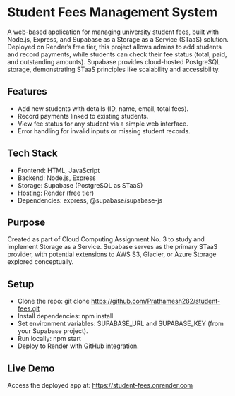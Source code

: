 # Student Fees Management System
A web-based application for managing university student fees, built with Node.js, Express, and Supabase as a Storage as a Service (STaaS) solution. Deployed on Render’s free tier, this project allows admins to add students and record payments, while students can check their fee status (total, paid, and outstanding amounts). Supabase provides cloud-hosted PostgreSQL storage, demonstrating STaaS principles like scalability and accessibility.

## Features

- Add new students with details (ID, name, email, total fees).
- Record payments linked to existing students.
- View fee status for any student via a simple web interface.
- Error handling for invalid inputs or missing student records.
  
## Tech Stack

- Frontend: HTML, JavaScript
- Backend: Node.js, Express
- Storage: Supabase (PostgreSQL as STaaS)
- Hosting: Render (free tier)
- Dependencies: express, @supabase/supabase-js

## Purpose

Created as part of Cloud Computing Assignment No. 3 to study and implement Storage as a Service. Supabase serves as the primary STaaS provider, with potential extensions to AWS S3, Glacier, or Azure Storage explored conceptually.

## Setup

- Clone the repo: git clone https://github.com/Prathamesh282/student-fees.git
- Install dependencies: npm install
- Set environment variables: SUPABASE_URL and SUPABASE_KEY (from your Supabase project).
- Run locally: npm start
- Deploy to Render with GitHub integration.

## Live Demo

Access the deployed app at: https://student-fees.onrender.com
